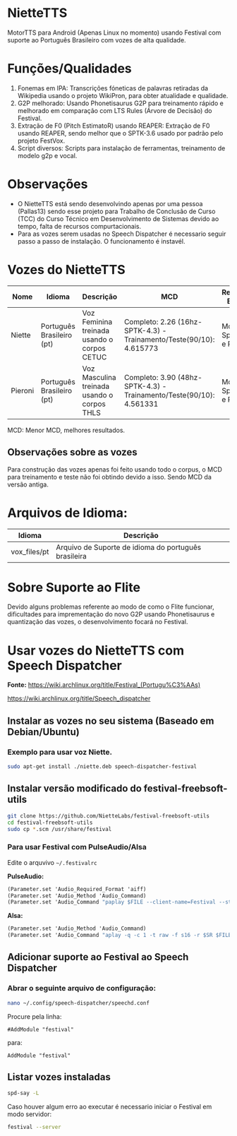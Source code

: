 # NietteTTS
MotorTTS para Android (Apenas Linux no momento) usando Festival com suporte ao Português Brasileiro com vozes de alta qualidade.

# Funções/Qualidades 

1. Fonemas em IPA:
Transcrições fóneticas de palavras retiradas da Wikipedia usando o projeto WikiPron, para obter atualidade e qualidade.
2. G2P melhorado:
Usando Phonetisaurus G2P para treinamento rápido e melhorado em comparação com LTS Rules (Árvore de Decisão) do Festival.
3. Extração de F0 (Pitch EstimatoR) usando REAPER:
Extração de F0 usando REAPER, sendo melhor que o SPTK-3.6 usado por padrão pelo projeto FestVox. 
4. Script diversos:
Scripts para instalação de ferramentas, treinamento de modelo g2p e vocal.

# Observações 
- O NietteTTS está sendo desenvolvindo apenas por uma pessoa (Pallas13) sendo esse projeto para Trabalho de Conclusão de Curso (TCC) do Curso Técnico em Desenvolvimento de Sistemas devido ao tempo, falta de recursos compurtacionais.
- Para as vozes serem usadas no Speech Dispatcher é necessario seguir passo a passo de instalação. O funcionamento é instavél.


# Vozes do NietteTTS

| Nome  | Idioma | Descrição | MCD | Recursos Extras | 
| ------------- | ------------- | ------------- | ------------- | ------------- |
| Niette   | Português Brasileiro (pt) | Voz Feminina treinada usando o corpos CETUC | Completo: 2.26 (16hz-SPTK-4.3) - Trainamento/Teste(90/10): 4.615773 | Modelos SpamF0 e Phrasig |
| Pieroni  | Português Brasileiro (pt) | Voz Masculina treinada usando o corpos THLS | Completo: 3.90 (48hz-SPTK-4.3) - Trainamento/Teste(90/10): 4.561331 | Modelo SpamF0 e Phrasig |

MCD: Menor MCD, melhores resultados.

## Observações sobre as vozes

Para construção das vozes apenas foi feito usando todo o corpus, o MCD para treinamento e teste não foi obtindo devido a isso. Sendo MCD da versão antiga.

# Arquivos de Idioma:

| Idioma | Descrição |
| ------------- | ------------- |
| vox_files/pt  | Arquivo de Suporte de idioma do português brasileira |

# Sobre Suporte ao Flite
Devido alguns problemas referente ao modo de como o Flite funcionar, dificultades para imprementação do novo G2P usando Phonetisaurus e quantização das vozes, o desenvolvimento focará no Festival.

# Usar vozes do NietteTTS com Speech Dispatcher

**Fonte:** 
https://wiki.archlinux.org/title/Festival_(Portugu%C3%AAs)

https://wiki.archlinux.org/title/Speech_dispatcher

## Instalar as vozes no seu sistema (Baseado em Debian/Ubuntu)

### Exemplo para usar voz Niette.

```bash
sudo apt-get install ./niette.deb speech-dispatcher-festival
```

## Instalar versão modificado do festival-freebsoft-utils

```bash
git clone https://github.com/NietteLabs/festival-freebsoft-utils
cd festival-freebsoft-utils
sudo cp *.scm /usr/share/festival 
```

### Para usar Festival com PulseAudio/Alsa
Edite o arquvivo ```~/.festivalrc```

**PulseAudio:**
```scheme
(Parameter.set 'Audio_Required_Format 'aiff)
(Parameter.set 'Audio_Method 'Audio_Command)
(Parameter.set 'Audio_Command "paplay $FILE --client-name=Festival --stream-name=Speech")
```

**Alsa:**
```scheme
(Parameter.set 'Audio_Method 'Audio_Command)
(Parameter.set 'Audio_Command "aplay -q -c 1 -t raw -f s16 -r $SR $FILE")
```

## Adicionar suporte ao Festival ao Speech Dispatcher

### Abrar o seguinte arquivo de configuração:

```bash
nano ~/.config/speech-dispatcher/speechd.conf
```

Procure pela linha:

```
#AddModule "festival"
```

para:

```
AddModule "festival"
```

## Listar vozes instaladas

```bash
spd-say -L
```

Caso houver algum erro ao executar é necessario iniciar o Festival em modo servidor:

```bash
festival --server
```



